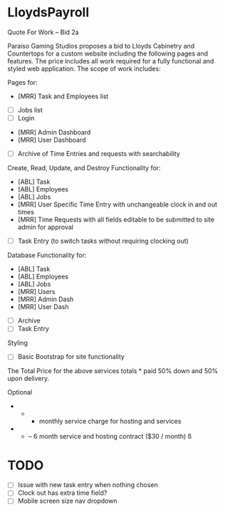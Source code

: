 # LloydsPayroll

Quote For Work – Bid 2a

Paraiso Gaming Studios proposes a bid to Lloyds Cabinetry and Countertops for a custom website including the following pages and features.  The price includes all work required for a fully functional and styled web application.  The scope of work includes:

Pages for:
- [MRR] Task and Employees list
- [ ] Jobs list
- [ ] Login
- [MRR] Admin Dashboard
- [MRR] User Dashboard
- [ ] Archive of Time Entries and requests with searchability 

Create, Read, Update, and Destroy Functionality for:
- [ABL] Task
- [ABL] Employees
- [ABL] Jobs
- [MRR] User Specific Time Entry with unchangeable clock in and out times
- [MRR] Time Requests with all fields editable to be submitted to site admin for approval
- [ ] Task Entry (to switch tasks without requiring clocking out)

Database Functionality for:
- [ABL] Task
- [ABL] Employees
- [ABL] Jobs
- [MRR] Users
- [MRR] Admin Dash
- [MRR] User Dash
- [ ] Archive
- [ ] Task Entry

Styling
- [ ] Basic Bootstrap for site functionality

The Total Price for the above services totals * paid 50% down and 50% upon delivery.

Optional
- * - monthly service charge for hosting and services
- * – 6 month service and hosting contract ($30 / month) ß

# TODO
- [ ] Issue with new task entry when nothing chosen
- [ ] Clock out has extra time field?
- [ ] Mobile screen size nav dropdown